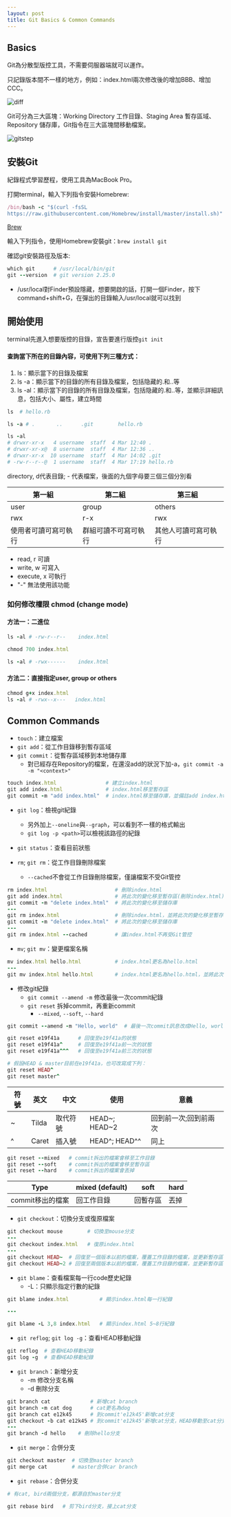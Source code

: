 ```yaml
---
layout: post
title: Git Basics & Common Commands
---
```


## Basics
Git為分散型版控工具，不需要伺服器端就可以運作。

只記錄版本間不一樣的地方，例如：index.html兩次修改後的增加BBB、增加CCC。

![diff](../../../../public/diff.png)

Git可分為三大區塊：Working Directory 工作目錄、Staging Area 暫存區域、Repository 儲存庫，Git指令在三大區塊間移動檔案。

![gitstep](../../../../public/gitstep.png)

## 安裝Git
紀錄程式學習歷程，使用工具為MacBook Pro。

打開terminal，輸入下列指令安裝Homebrew:

```ruby
/bin/bash -c "$(curl -fsSL 
https://raw.githubusercontent.com/Homebrew/install/master/install.sh)"
```
[Brew](https://brew.sh/index_zh-tw.html)

輸入下列指令，使用Homebrew安裝git：`brew install git`

確認git安裝路徑及版本:

```ruby
which git      # /usr/local/bin/git
git --version  # git version 2.25.0
```

* /usr/local對Finder預設隱藏，想要開啟的話，打開一個Finder，按下command+shift+G，在彈出的目錄輸入/usr/local就可以找到


## 開始使用
terminal先進入想要版控的目錄，宣告要進行版控`git init`

#### 查詢當下所在的目錄內容，可使用下列三種方式：
1. ls：顯示當下的目錄及檔案
2. ls -a：顯示當下的目錄的所有目錄及檔案，包括隐藏的.和..等
3. ls -al：顯示當下的目錄的所有目錄及檔案，包括隐藏的.和..等，並顯示詳細訊息，包括大小、屬性，建立時間

```ruby
ls  # hello.rb

ls -a # .		..		.git		hello.rb

ls -al
# drwxr-xr-x   4 username  staff  4 Mar 12:40 .
# drwxr-xr-x@  8 username  staff  4 Mar 12:36 ..
# drwxr-xr-x  10 username  staff  4 Mar 14:02 .git
# -rw-r--r--@  1 username  staff  4 Mar 17:19 hello.rb
```
directory, d代表目錄; - 代表檔案，後面的九個字母要三個三個分別看

| 第一組           | 第二組             | 第三組          |
| --------------- | ----------------- | -------------- |
| user            | group             | others         |
| rwx             | r-x               | rwx            |
| 使用者可讀可寫可執行| 群組可讀不可寫可執行 | 其他人可讀可寫可執行 |

* read, r 可讀
* write, w 可寫入
* execute, x 可執行
* "-" 無法使用該功能

### 如何修改權限 chmod (change mode)

#### 方法一：二進位

```ruby
ls -al # -rw-r--r--    index.html

chmod 700 index.html

ls -al # -rwx------    index.html
```

#### 方法二：直接指定user, group or others

```ruby
chmod g+x index.html
ls -al # -rwx--x---   index.html
```

## Common Commands

* `touch`：建立檔案
* `git add`：從工作目錄移到暫存區域
* `git commit`：從暫存區域移到本地儲存庫
  * 對已經存在Repository的檔案，在還沒add的狀況下加-a，`git commit -a -m "<context>"`

```ruby
touch index.html                # 建立index.html
git add index.html              # index.html移至暫存區
git commit -m "add index.html"  # index.html移至儲存庫，並備註add index.html
```

* `git log`：檢視git紀錄
  * 另外加上`--oneline`與`--graph`，可以看到不一樣的格式輸出
  * `git log -p <path>`可以檢視該路徑的紀錄

* `git status`：查看目前狀態
* `rm`; `git rm`：從工作目錄刪除檔案
  * `--cached`不會從工作目錄刪除檔案，僅讓檔案不受Git管控

```ruby
rm index.html                      # 刪除index.html
git add index.html                 # 將此次的變化移至暫存區(刪除index.html)
git commit -m "delete index.html"  # 將此次的變化移至儲存庫
---
git rm index.html                  # 刪除index.html，並將此次的變化移至暫存區
git commit -m "delete index.html"  # 將此次的變化移至儲存庫
---
git rm index.html --cached         # 讓index.html不再受Git管控
```

* `mv`; `git mv`：變更檔案名稱

```ruby
mv index.html hello.html           # index.html更名為hello.html
---
git mv index.html hello.html       # index.html更名為hello.html，並將此次的變化移至暫存區
```

* 修改git紀錄
  * `git commit --amend -m` 修改最後一次commit紀錄
  * `git reset` 拆掉commit，再重新commit
    * `--mixed`, `--soft`, `--hard`

```ruby
git commit --amend -m "Hello, world"  # 最後一次commit訊息改成Hello, world
```

```ruby
git reset e19f41a      # 回復至e19f41a的狀態
git reset e19f41a^     # 回復至e19f41a前一次的狀態
git reset e19f41a^^^   # 回復至e19f41a前三次的狀態

# 假設HEAD & master目前在e19f41a，也可改寫成下列：
git reset HEAD^
git reset master^
```

|  符號 |  英文 |  中文     | 使用          |          意義        |
| ---- | ----- | -------- | ------------- | ------------------ |
| ~    | Tilda |  取代符號 | HEAD~; HEAD~2 | 回到前一次;回到前兩次  |
| ^    | Caret |  插入號   | HEAD^; HEAD^^ |         同上        |

```ruby
git reset --mixed   # commit拆出的檔案會移至工作目錄
git reset --soft    # commit拆出的檔案會移至暫存區
git reset --hard    # commit拆出的檔案會丟掉
```

| Type | mixed (default) | soft | hard |
| -------- | -------- | --- | -------- |
| commit移出的檔案 | 回工作目錄 | 回暫存區 | 丟掉 |

* `git checkout`：切換分支或復原檔案

```ruby
git checkout mouse        # 切換至mouse分支
---
git checkout index.html   # 復原index.html
---
git checkout HEAD~  # 回復至一個版本以前的檔案，覆蓋工作目錄的檔案，並更新暫存區
git checkout HEAD~2 # 回復至兩個版本以前的檔案，覆蓋工作目錄的檔案，並更新暫存區
```

* `git blame`：查看檔案每一行code歷史紀錄
  * -L：只顯示指定行數的紀錄

```ruby
git blame index.html          # 顯示index.html每一行紀錄

---

git blame -L 3,8 index.html   # 顯示index.html 5~8行紀錄
```

* `git reflog`; `git log -g`：查看HEAD移動紀錄

```ruby
git reflog  # 查看HEAD移動紀錄
git log -g  # 查看HEAD移動紀錄
```

* `git branch`：新增分支
  * -m 修改分支名稱
  * -d 刪除分支

```ruby
git branch cat             # 新增cat branch
git branch -m cat dog      # cat更名為dog
git branch cat e12k45      # 到commit'e12k45'新增cat分支
git checkout -b cat e12k45 # 到commit'e12k45'新增cat分支，HEAD移動至cat分支
---
git branch -d hello    # 刪除hello分支
```

* `git merge`：合併分支

```ruby
git checkout master  # 切換至master branch
git merge cat        # master合併car branch
```

* `git rebase`：合併分支

```ruby
# 有cat, bird兩個分支，都源自於master分支

git rebase bird   # 剪下bird分支，接上cat分支
```